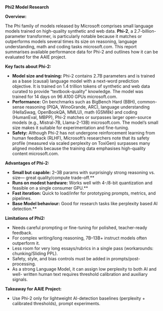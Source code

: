 ﻿**Phi2 Model Research**  

**Overview:** 

The Phi family of models released by Microsoft comprises small language models trained  on  high-quality  synthetic  and  web  data.  **Phi-2**,  a  2.7-billion-parameter transformer, is particularly notable because it matches or outperforms models several times  its  size  on  reasoning,  language  understanding,  math  and  coding  tasks microsoft.com. This report summarises available performance data for Phi-2 and outlines how it can be evaluated for the AAIE project. 

**Key facts about Phi-2:** 

- **Model size and training:** Phi-2 contains 2.7B parameters and is trained as a base (causal) language model with a next-word prediction objective. It is trained on  1.4 trillion  tokens  of  synthetic  and  web  data  curated  to  provide “textbook-quality” knowledge. The model was trained for 14 days on 96 A100 GPUs microsoft.com. 
- **Performance:** On benchmarks such as BigBench Hard (BBH), common-sense reasoning (PIQA, WinoGrande, ARC), language understanding (HellaSwag, OpenBookQA, MMLU), math (GSM8k) and coding (HumanEval, MBPP), Phi-2 matches  or  surpasses  larger  open-source  models  (e.g.,  Mistral-7B, Llama-2-13B)  microsoft.com. The  model’s  small  size  makes  it  suitable  for experimentation and fine-tuning. 
- **Safety:** Although Phi-2 has not undergone reinforcement learning from human feedback (RLHF), Microsoft’s researchers note that its safety profile (measured via scaled perplexity on ToxiGen) surpasses many aligned models because the training data emphasises high-quality content microsoft.com. 

**Advantages of Phi-2:** 

- **Small but capable:** 2–3B params with surprisingly strong reasoning vs. size— great quality/compute trade-off.** 
- **Runs on modest hardware:** Works well with 4-/8-bit quantization and feasible on a single consumer GPU.** 
- **Fast  iteration:**  Quick  to  load/infer  for  prototyping  prompts,  metrics,  and pipelines. 
- **Base Model behaviour:** Good for research tasks like perplexity based AI detection.** 

**Limitations of Phi2:** 

- Needs careful prompting or fine-tuning for polished, teacher-ready feedback. 
- For complex writing/long reasoning, 7B–13B+ instruct models often outperform it. 
- Less  room  for  very  long  essays/rubrics  in  a  single  pass  (workarounds: chunking/Sliding PPL). 
- Safety, style, and bias controls must be added in prompts/post-processing. 
- As a strong Language Model, it can assign low perplexity to both AI and well- written human text requires threshold calibration and auxiliary signals. 

**Takeaway for AAIE Project:** 

- Use Phi-2 only for lightweight AI-detection baselines (perplexity + calibrated thresholds), prompt experiments. 
